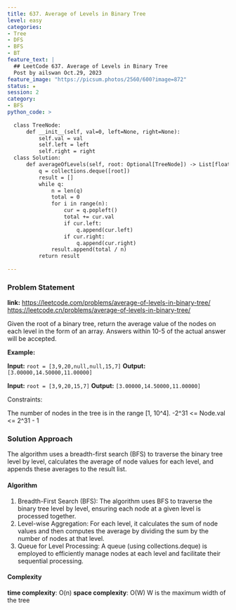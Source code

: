 ```yaml
---
title: 637. Average of Levels in Binary Tree
level: easy
categories:
- Tree
- DFS
- BFS
- BT
feature_text: |
  ## LeetCode 637. Average of Levels in Binary Tree
  Post by ailswan Oct.29, 2023
feature_image: "https://picsum.photos/2560/600?image=872"
status: ★
session: 2
category:
- BFS
python_code: >
 
  class TreeNode:
      def __init__(self, val=0, left=None, right=None):
          self.val = val
          self.left = left
          self.right = right
  class Solution:
      def averageOfLevels(self, root: Optional[TreeNode]) -> List[float]:
          q = collections.deque([root])
          result = []
          while q:
              n = len(q)
              total = 0
              for i in range(n):
                  cur = q.popleft()
                  total += cur.val
                  if cur.left:
                      q.append(cur.left)
                  if cur.right:
                      q.append(cur.right)
              result.append(total / n)
          return result
                  
---
```


### Problem Statement
**link:**
https://leetcode.com/problems/average-of-levels-in-binary-tree/
https://leetcode.cn/problems/average-of-levels-in-binary-tree/
 
Given the root of a binary tree, return the average value of the nodes on each level in the form of an array. Answers within 10-5 of the actual answer will be accepted.

**Example:**

**Input:** `root = [3,9,20,null,null,15,7]`
**Output:** `[3.00000,14.50000,11.00000]`
 
**Input:** `root = [3,9,20,15,7]`
**Output:** `[3.00000,14.50000,11.00000]`
 
Constraints:

The number of nodes in the tree is in the range [1, 10^4].
-2^31 <= Node.val <= 2^31 - 1

### Solution Approach
The algorithm uses a breadth-first search (BFS) to traverse the binary tree level by level, calculates the average of node values for each level, and appends these averages to the result list.

#### Algorithm
1. Breadth-First Search (BFS): The algorithm uses BFS to traverse the binary tree level by level, ensuring each node at a given level is processed together.
2. Level-wise Aggregation: For each level, it calculates the sum of node values and then computes the average by dividing the sum by the number of nodes at that level.
3. Queue for Level Processing: A queue (using collections.deque) is employed to efficiently manage nodes at each level and facilitate their sequential processing.

#### Complexity
 **time complexity**: O(n)
 **space complexity**: O(W) W is the maximum width of the tree